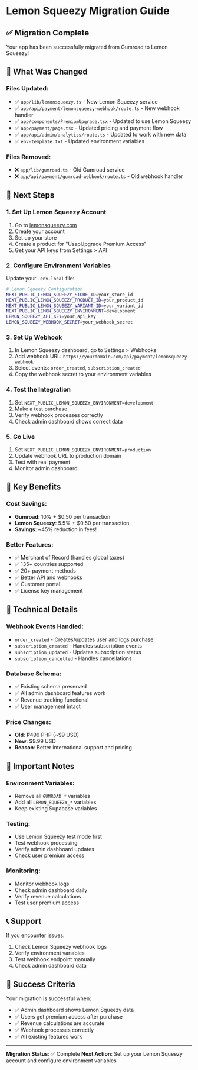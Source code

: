 # Lemon Squeezy Migration Guide

## ✅ Migration Complete

Your app has been successfully migrated from Gumroad to Lemon Squeezy!

## 🔄 What Was Changed

### Files Updated:
- ✅ `app/lib/lemonsqueezy.ts` - New Lemon Squeezy service
- ✅ `app/api/payment/lemonsqueezy-webhook/route.ts` - New webhook handler
- ✅ `app/components/PremiumUpgrade.tsx` - Updated to use Lemon Squeezy
- ✅ `app/payment/page.tsx` - Updated pricing and payment flow
- ✅ `app/api/admin/analytics/route.ts` - Updated to work with new data
- ✅ `env-template.txt` - Updated environment variables

### Files Removed:
- ❌ `app/lib/gumroad.ts` - Old Gumroad service
- ❌ `app/api/payment/gumroad-webhook/route.ts` - Old webhook handler

## 🚀 Next Steps

### 1. Set Up Lemon Squeezy Account
1. Go to [lemonsqueezy.com](https://www.lemonsqueezy.com)
2. Create your account
3. Set up your store
4. Create a product for "UsapUpgrade Premium Access"
5. Get your API keys from Settings > API

### 2. Configure Environment Variables
Update your `.env.local` file:

```bash
# Lemon Squeezy Configuration
NEXT_PUBLIC_LEMON_SQUEEZY_STORE_ID=your_store_id
NEXT_PUBLIC_LEMON_SQUEEZY_PRODUCT_ID=your_product_id
NEXT_PUBLIC_LEMON_SQUEEZY_VARIANT_ID=your_variant_id
NEXT_PUBLIC_LEMON_SQUEEZY_ENVIRONMENT=development
LEMON_SQUEEZY_API_KEY=your_api_key
LEMON_SQUEEZY_WEBHOOK_SECRET=your_webhook_secret
```

### 3. Set Up Webhook
1. In Lemon Squeezy dashboard, go to Settings > Webhooks
2. Add webhook URL: `https://yourdomain.com/api/payment/lemonsqueezy-webhook`
3. Select events: `order_created`, `subscription_created`
4. Copy the webhook secret to your environment variables

### 4. Test the Integration
1. Set `NEXT_PUBLIC_LEMON_SQUEEZY_ENVIRONMENT=development`
2. Make a test purchase
3. Verify webhook processes correctly
4. Check admin dashboard shows correct data

### 5. Go Live
1. Set `NEXT_PUBLIC_LEMON_SQUEEZY_ENVIRONMENT=production`
2. Update webhook URL to production domain
3. Test with real payment
4. Monitor admin dashboard

## 🎯 Key Benefits

### Cost Savings:
- **Gumroad**: 10% + $0.50 per transaction
- **Lemon Squeezy**: 5.5% + $0.50 per transaction
- **Savings**: ~45% reduction in fees!

### Better Features:
- ✅ Merchant of Record (handles global taxes)
- ✅ 135+ countries supported
- ✅ 20+ payment methods
- ✅ Better API and webhooks
- ✅ Customer portal
- ✅ License key management

## 🔧 Technical Details

### Webhook Events Handled:
- `order_created` - Creates/updates user and logs purchase
- `subscription_created` - Handles subscription events
- `subscription_updated` - Updates subscription status
- `subscription_cancelled` - Handles cancellations

### Database Schema:
- ✅ Existing schema preserved
- ✅ All admin dashboard features work
- ✅ Revenue tracking functional
- ✅ User management intact

### Price Changes:
- **Old**: ₱499 PHP (~$9 USD)
- **New**: $9.99 USD
- **Reason**: Better international support and pricing

## 🚨 Important Notes

### Environment Variables:
- Remove all `GUMROAD_*` variables
- Add all `LEMON_SQUEEZY_*` variables
- Keep existing Supabase variables

### Testing:
- Use Lemon Squeezy test mode first
- Test webhook processing
- Verify admin dashboard updates
- Check user premium access

### Monitoring:
- Monitor webhook logs
- Check admin dashboard daily
- Verify revenue calculations
- Test user premium access

## 📞 Support

If you encounter issues:
1. Check Lemon Squeezy webhook logs
2. Verify environment variables
3. Test webhook endpoint manually
4. Check admin dashboard data

## 🎉 Success Criteria

Your migration is successful when:
- ✅ Admin dashboard shows Lemon Squeezy data
- ✅ Users get premium access after purchase
- ✅ Revenue calculations are accurate
- ✅ Webhook processes correctly
- ✅ All existing features work

---

**Migration Status**: ✅ Complete
**Next Action**: Set up your Lemon Squeezy account and configure environment variables 